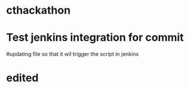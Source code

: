# cthackathon
# Test jenkins integration for commit
#updating file so that it wil trigger the script in jenkins
# edited
